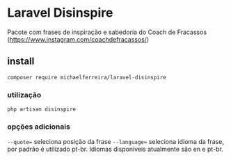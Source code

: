 # Laravel Disinspire

Pacote com frases de inspiração e sabedoria do Coach de Fracassos (https://www.instagram.com/coachdefracassos/)

## install
`composer require michaelferreira/laravel-disinspire`

### utilização
 `php artisan disinspire`

### opções adicionais
`--quote=` seleciona posição da frase
`--language=` seleciona idioma da frase, por padrão é utilizado pt-br. Idiomas disponíveis atualmente são en e pt-br.
